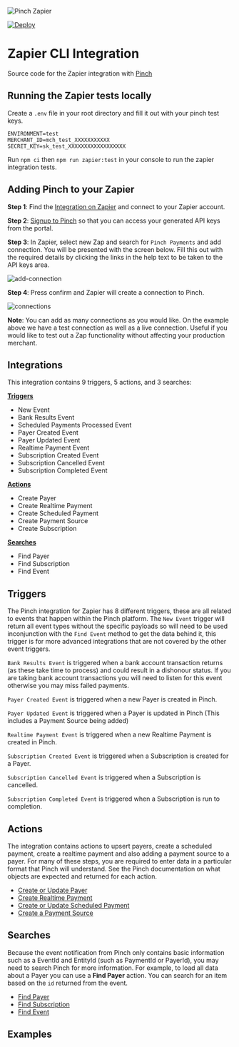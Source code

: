 
![Pinch Zapier](https://user-images.githubusercontent.com/241857/124198358-d89d9680-db13-11eb-9998-81e8ed11df1c.png)

[![Deploy](https://github.com/PinchPayments/zapier-pinch-api/actions/workflows/deploy.yml/badge.svg)](https://github.com/PinchPayments/zapier-pinch-api/actions/workflows/deploy.yml)

# Zapier CLI Integration

Source code for the Zapier integration with [Pinch](https://getpinch.com.au)

## Running the Zapier tests locally

Create a `.env` file in your root directory and fill it out with your pinch test keys.

```
ENVIRONMENT=test
MERCHANT_ID=mch_test_XXXXXXXXXXX
SECRET_KEY=sk_test_XXXXXXXXXXXXXXXXXX
```

Run `npm ci` then `npm run zapier:test` in your console to run the zapier integration tests.

## Adding Pinch to your Zapier

**Step 1**: Find the [Integration on Zapier](https://zapier.com/apps/pinch-payments/integrations) and connect to your Zapier account.

**Step 2**: [Signup to Pinch](https://www.getpinch.com.au/) so that you can access your generated API keys from the portal.

**Step 3**: In Zapier, select new Zap and search for `Pinch Payments` and add connection. You will be presented with the screen below. Fill this out with the required details by clicking the links in the help text to be taken to the API keys area. 

![add-connection](https://user-images.githubusercontent.com/241857/123360850-5829e380-d5b1-11eb-8d6d-9f17e1bbf39a.PNG)

**Step 4**: Press confirm and Zapier will create a connection to Pinch.

![connections](https://user-images.githubusercontent.com/241857/123360864-5e1fc480-d5b1-11eb-8469-7c40bcf180d7.PNG)

**Note**: You can add as many connections as you would like. On the example above we have a test connection as well as a live connection. Useful if you would like to test out a Zap functionality without affecting your production merchant.

## Integrations

This integration contains 9 triggers, 5 actions, and 3 searches:

[__Triggers__](#triggers)
- New Event
- Bank Results Event
- Scheduled Payments Processed Event
- Payer Created Event
- Payer Updated Event
- Realtime Payment Event
- Subscription Created Event
- Subscription Cancelled Event
- Subscription Completed Event

[__Actions__](#actions)
- Create Payer
- Create Realtime Payment
- Create Scheduled Payment
- Create Payment Source
- Create Subscription

[__Searches__](#searches)
- Find Payer
- Find Subscription
- Find Event

## Triggers

The Pinch integration for Zapier has 8 different triggers, these are all related to events that happen within the Pinch platform.
The `New Event` trigger will return all event types without the specific payloads so will need to be used inconjunction with the `Find Event` method to get the data behind it, this trigger is for more advanced integrations that are not covered by the other event triggers.

`Bank Results Event` is triggered when a bank account transaction returns (as these take time to process) and could result in a dishonour status. If you are taking bank account transactions you will need to listen for this event otherwise you may miss failed payments.

`Payer Created Event` is triggered when a new Payer is created in Pinch.

`Payer Updated Event` is triggered when a Payer is updated in Pinch (This includes a Payment Source being added)

`Realtime Payment Event` is triggered when a new Realtime Payment is created in Pinch.

`Subscription Created Event` is triggered when a Subscription is created for a Payer.

`Subscription Cancelled Event` is triggered when a Subscription is cancelled.

`Subscription Completed Event` is triggered when a Subscription is run to completion.


## Actions

The integration contains actions to upsert payers, create a scheduled payment, create a realtime payment and also adding a payment source to a payer. For many of these steps, you are required to enter data in a particular format that Pinch will understand. See the Pinch documentation on what objects are expected and returned for each action.

* [Create or Update Payer](https://docs.getpinch.com.au/reference/save-payer)
* [Create Realtime Payment](https://docs.getpinch.com.au/reference/realtime-payment)
* [Create or Update Scheduled Payment](https://docs.getpinch.com.au/reference/save-payment)
* [Create a Payment Source](https://docs.getpinch.com.au/reference/create-payment-source)

## Searches

Because the event notification from Pinch only contains basic information such as a EventId and EntityId (such as PaymentId or PayerId), you may need to search Pinch for more information. For example, to load all data about a Payer you can use a __Find Payer__ action. You can search for an item based on the `id` returned from the event.

* [Find Payer](https://docs.getpinch.com.au/reference/get-payer)
* [Find Subscription](https://docs.getpinch.com.au/reference/get-subscription)
* [Find Event](https://docs.getpinch.com.au/reference/get-event)

## Examples

